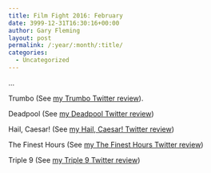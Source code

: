 ```yaml
---
title: Film Fight 2016: February
date: 3999-12-31T16:30:16+00:00
author: Gary Fleming
layout: post
permalink: /:year/:month/:title/
categories:
  - Uncategorized
---
```


...

Trumbo (See <a href="https://twitter.com/garyfleming/status/696023886895443969">my Trumbo Twitter review</a>).

Deadpool (See [my Deadpool Twitter review](https://twitter.com/garyfleming/status/699191826666885120))

Hail, Caesar! (See [my Hail, Caesar! Twitter review](https://twitter.com/garyfleming/status/700254778455126016))

The Finest Hours (See [my The Finest Hours Twitter review](https://twitter.com/garyfleming/status/701362148849688576))

Triple 9 (See [my Triple 9 Twitter review](https://twitter.com/garyfleming/status/703194174342897667))